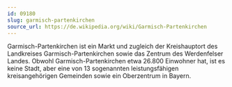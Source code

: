 ```yaml
---
id: 09180
slug: garmisch-partenkirchen
source_url: https://de.wikipedia.org/wiki/Garmisch-Partenkirchen
---
```


Garmisch-Partenkirchen ist ein Markt und zugleich der Kreishauptort des Landkreises Garmisch-Partenkirchen sowie das Zentrum des Werdenfelser Landes. Obwohl Garmisch-Partenkirchen etwa 26.800 Einwohner hat, ist es keine Stadt, aber eine von 13 sogenannten leistungsfähigen kreisangehörigen Gemeinden sowie ein Oberzentrum in Bayern.
